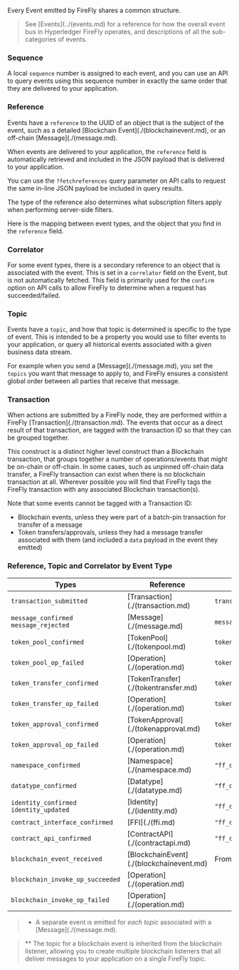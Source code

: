 Every Event emitted by FireFly shares a common structure.

> See [Events](../(events.md) for a reference for how the overall event bus
in Hyperledger FireFly operates, and descriptions of all the sub-categories
of events.

### Sequence

A local `sequence` number is assigned to each event, and you can
use an API to query events using this sequence number in exactly the same
order that they are delivered to your application.

### Reference

Events have a `reference` to the UUID of an object that is the subject of the event,
such as a detailed [Blockchain Event](./(blockchainevent.md), or an off-chain
[Message](./(message.md).

When events are delivered to your application, the `reference` field is
automatically retrieved and included in the JSON payload
that is delivered to your application.

You can use the `?fetchreferences` query parameter on API calls to request the same
in-line JSON payload be included in query results.

The type of the reference also determines what subscription filters apply
when performing server-side filters.

Here is the mapping between event types, and the object that you find in
the `reference` field.

### Correlator

For some event types, there is a secondary reference to an object that is
associated with the event. This is set in a `correlator` field on the 
Event, but is not automatically fetched. This field is primarily used
for the `confirm` option on API calls to allow FireFly to determine
when a request has succeeded/failed.

### Topic

Events have a `topic`, and how that topic is determined is specific to
the type of event. This is intended to be a property you would use to
filter events to your application, or query all historical events
associated with a given business data stream.

For example when you send a [Message](./(message.md), you set the `topics`
you want that message to apply to, and FireFly ensures a consistent global
order between all parties that receive that message.

### Transaction

When actions are submitted by a FireFly node, they are performed
within a FireFly [Transaction](./(transaction.md). The events that occur
as a direct result of that transaction, are tagged with the transaction
ID so that they can be grouped together.

This construct is a distinct higher level construct than a Blockchain
transaction, that groups together a number of operations/events that
might be on-chain or off-chain. In some cases, such as unpinned off-chain
data transfer, a FireFly transaction can exist when there is no
blockchain transaction at all.
Wherever possible you will find that FireFly tags the FireFly transaction
with any associated Blockchain transaction(s).

Note that some events cannot be tagged with a Transaction ID:

- Blockchain events, unless they were part of a batch-pin transaction
  for transfer of a message
- Token transfers/approvals, unless they had a message transfer associated
  with them (and included a `data` payload in the event they emitted)

### Reference, Topic and Correlator by Event Type

| Types                                       | Reference                            | Topic                       | Correlator              |
|---------------------------------------------|--------------------------------------|-----------------------------|-------------------------|
| `transaction_submitted`                     | [Transaction](./(transaction.md)         | `transaction.type`          |                         |
| `message_confirmed`<br/>`message_rejected`  | [Message](./(message.md)                 | `message.header.topics[i]`* | `message.header.cid`    |
| `token_pool_confirmed`                      | [TokenPool](./(tokenpool.md)             | `tokenPool.id`              |                         |
| `token_pool_op_failed`                      | [Operation](./(operation.md)             | `tokenPool.id`              | `tokenPool.id`          |
| `token_transfer_confirmed`                  | [TokenTransfer](./(tokentransfer.md)     | `tokenPool.id`              |                         |
| `token_transfer_op_failed`                  | [Operation](./(operation.md)             | `tokenPool.id`              | `tokenTransfer.localId` |
| `token_approval_confirmed`                  | [TokenApproval](./(tokenapproval.md)     | `tokenPool.id`              |                         |
| `token_approval_op_failed`                  | [Operation](./(operation.md)             | `tokenPool.id`              | `tokenApproval.localId` |
| `namespace_confirmed`                       | [Namespace](./(namespace.md)             | `"ff_definition"`           |                         |
| `datatype_confirmed`                        | [Datatype](./(datatype.md)               | `"ff_definition"`           |                         |
| `identity_confirmed`<br/>`identity_updated` | [Identity](./(identity.md)               | `"ff_definition"`           |                         |
| `contract_interface_confirmed`              | [FFI](./(ffi.md)                         | `"ff_definition"`           |                         |
| `contract_api_confirmed`                    | [ContractAPI](./(contractapi.md)         | `"ff_definition"`           |                         |
| `blockchain_event_received`                 | [BlockchainEvent](./(blockchainevent.md) | From listener **            |                         |
| `blockchain_invoke_op_succeeded`            | [Operation](./(operation.md)             |                             |                         |
| `blockchain_invoke_op_failed`               | [Operation](./(operation.md)             |                             |                         |

> * A separate event is emitted for _each topic_ associated with a [Message](./(message.md).

> ** The topic for a blockchain event is inherited from the blockchain listener,
>    allowing you to create multiple blockchain listeners that all deliver messages
>    to your application on a single FireFly topic.
